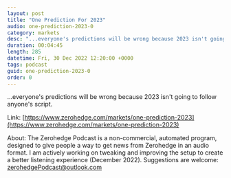 ```yaml
---
layout: post
title: "One Prediction For 2023"
audio: one-prediction-2023-0
category: markets
desc: "...everyone's predictions will be wrong because 2023 isn't going to follow anyone's script."
duration: 00:04:45
length: 285
datetime: Fri, 30 Dec 2022 12:20:00 +0000
tags: podcast
guid: one-prediction-2023-0
order: 0
---
```

...everyone's predictions will be wrong because 2023 isn't going to follow anyone's script.

Link: [https://www.zerohedge.com/markets/one-prediction-2023](https://www.zerohedge.com/markets/one-prediction-2023)

About: The Zerohedge Podcast is a non-commercial, automated program, designed to give people a way to get news from Zerohedge in an audio format.  I am actively working on tweaking and improving the setup to create a better listening experience (December 2022).  Suggestions are welcome: [zerohedgePodcast@outlook.com](mailto:zerohedgePodcast@outlook.com)